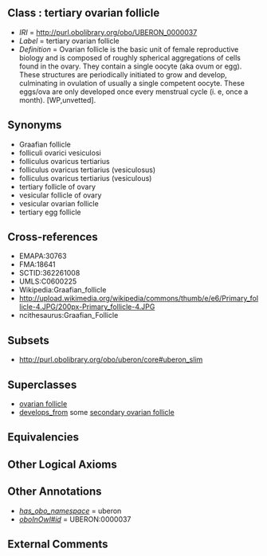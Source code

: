 
## Class : tertiary ovarian follicle

 * *IRI* = http://purl.obolibrary.org/obo/UBERON_0000037
 * *Label* = tertiary ovarian follicle
 * *Definition* = Ovarian follicle is the basic unit of female reproductive biology and is composed of roughly spherical aggregations of cells found in the ovary. They contain a single oocyte (aka ovum or egg). These structures are periodically initiated to grow and develop, culminating in ovulation of usually a single competent oocyte. These eggs/ova are only developed once every menstrual cycle (i. e, once a month). [WP,unvetted].

## Synonyms

 * Graafian follicle
 * folliculi ovarici vesiculosi
 * folliculus ovaricus tertiarius
 * folliculus ovaricus tertiarius (vesiculosus)
 * folliculus ovaricus tertiarius (vesiculous)
 * tertiary follicle of ovary
 * vesicular follicle of ovary
 * vesicular ovarian follicle
 * tertiary egg follicle

## Cross-references

 * EMAPA:30763
 * FMA:18641
 * SCTID:362261008
 * UMLS:C0600225
 * Wikipedia:Graafian_follicle
 * http://upload.wikimedia.org/wikipedia/commons/thumb/e/e6/Primary_follicle-4.JPG/200px-Primary_follicle-4.JPG
 * ncithesaurus:Graafian_Follicle

## Subsets

 * http://purl.obolibrary.org/obo/uberon/core#uberon_slim

## Superclasses

 * [ovarian follicle](../../UBERON/05/UBERON_0001305.md)
 * [develops_from](../../RO/02/RO_0002202.md) some [secondary ovarian follicle](../../UBERON/36/UBERON_0000036.md)

## Equivalencies


## Other Logical Axioms


## Other Annotations

 * *[has_obo_namespace](../../ce/oboInOwl#hasOBONamespace.md)* = uberon
 * *[oboInOwl#id](../../id/oboInOwl#id.md)* = UBERON:0000037

## External Comments

